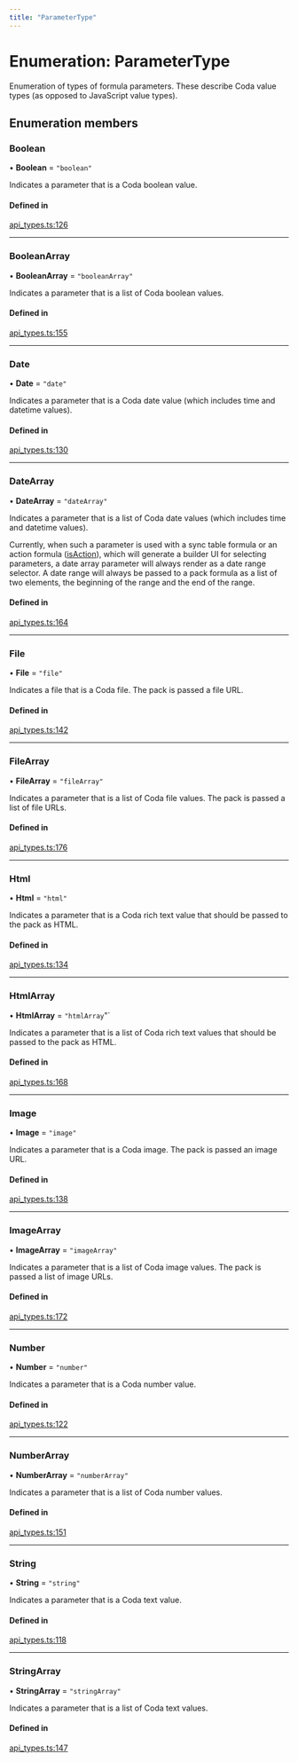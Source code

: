 ```yaml
---
title: "ParameterType"
---
```

# Enumeration: ParameterType

Enumeration of types of formula parameters. These describe Coda value types (as opposed to JavaScript value types).

## Enumeration members

### Boolean

• **Boolean** = `"boolean"`

Indicates a parameter that is a Coda boolean value.

#### Defined in

[api_types.ts:126](https://github.com/coda/packs-sdk/blob/main/api_types.ts#L126)

___

### BooleanArray

• **BooleanArray** = `"booleanArray"`

Indicates a parameter that is a list of Coda boolean values.

#### Defined in

[api_types.ts:155](https://github.com/coda/packs-sdk/blob/main/api_types.ts#L155)

___

### Date

• **Date** = `"date"`

Indicates a parameter that is a Coda date value (which includes time and datetime values).

#### Defined in

[api_types.ts:130](https://github.com/coda/packs-sdk/blob/main/api_types.ts#L130)

___

### DateArray

• **DateArray** = `"dateArray"`

Indicates a parameter that is a list of Coda date values (which includes time and datetime values).

Currently, when such a parameter is used with a sync table formula or an action formula ([isAction](../interfaces/EmptyFormulaDef.md#isaction)),
which will generate a builder UI for selecting parameters, a date array parameter will always render
as a date range selector. A date range will always be passed to a pack formula as a list of two
elements, the beginning of the range and the end of the range.

#### Defined in

[api_types.ts:164](https://github.com/coda/packs-sdk/blob/main/api_types.ts#L164)

___

### File

• **File** = `"file"`

Indicates a file that is a Coda file. The pack is passed a file URL.

#### Defined in

[api_types.ts:142](https://github.com/coda/packs-sdk/blob/main/api_types.ts#L142)

___

### FileArray

• **FileArray** = `"fileArray"`

Indicates a parameter that is a list of Coda file values. The pack is passed a list of file URLs.

#### Defined in

[api_types.ts:176](https://github.com/coda/packs-sdk/blob/main/api_types.ts#L176)

___

### Html

• **Html** = `"html"`

Indicates a parameter that is a Coda rich text value that should be passed to the pack as HTML.

#### Defined in

[api_types.ts:134](https://github.com/coda/packs-sdk/blob/main/api_types.ts#L134)

___

### HtmlArray

• **HtmlArray** = `"htmlArray`"`

Indicates a parameter that is a list of Coda rich text values that should be passed to the pack as HTML.

#### Defined in

[api_types.ts:168](https://github.com/coda/packs-sdk/blob/main/api_types.ts#L168)

___

### Image

• **Image** = `"image"`

Indicates a parameter that is a Coda image. The pack is passed an image URL.

#### Defined in

[api_types.ts:138](https://github.com/coda/packs-sdk/blob/main/api_types.ts#L138)

___

### ImageArray

• **ImageArray** = `"imageArray"`

Indicates a parameter that is a list of Coda image values. The pack is passed a list of image URLs.

#### Defined in

[api_types.ts:172](https://github.com/coda/packs-sdk/blob/main/api_types.ts#L172)

___

### Number

• **Number** = `"number"`

Indicates a parameter that is a Coda number value.

#### Defined in

[api_types.ts:122](https://github.com/coda/packs-sdk/blob/main/api_types.ts#L122)

___

### NumberArray

• **NumberArray** = `"numberArray"`

Indicates a parameter that is a list of Coda number values.

#### Defined in

[api_types.ts:151](https://github.com/coda/packs-sdk/blob/main/api_types.ts#L151)

___

### String

• **String** = `"string"`

Indicates a parameter that is a Coda text value.

#### Defined in

[api_types.ts:118](https://github.com/coda/packs-sdk/blob/main/api_types.ts#L118)

___

### StringArray

• **StringArray** = `"stringArray"`

Indicates a parameter that is a list of Coda text values.

#### Defined in

[api_types.ts:147](https://github.com/coda/packs-sdk/blob/main/api_types.ts#L147)
